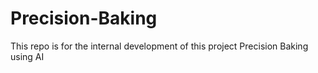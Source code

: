 # Precision-Baking
This repo is for the internal development of this project Precision Baking using AI
